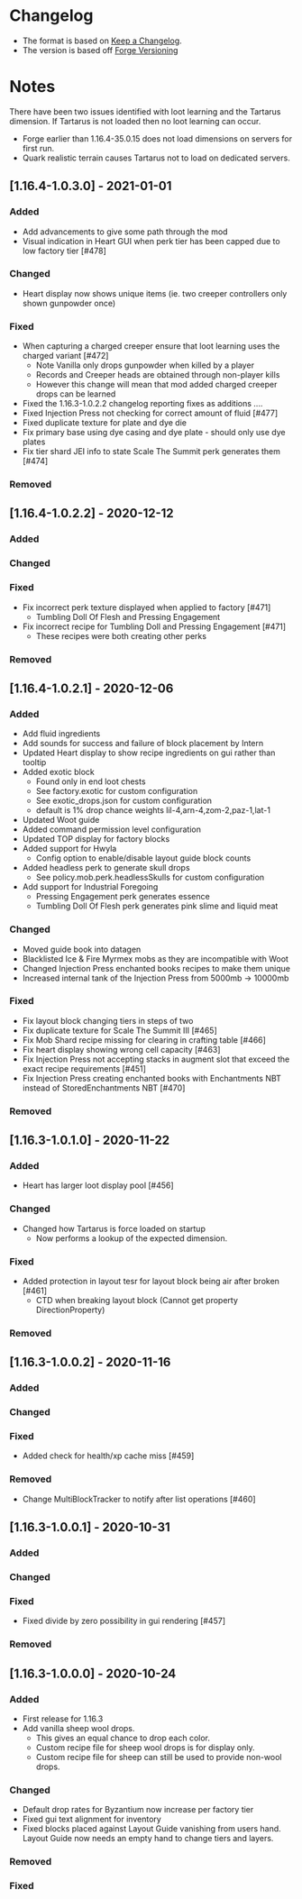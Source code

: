 # Changelog

- The format is based on [Keep a Changelog](https://keepachangelog.com/en/1.0.0/).
- The version is based off [Forge Versioning](https://mcforge.readthedocs.io/en/latest/conventions/versioning/.)

# Notes
There have been two issues identified with loot learning and the Tartarus dimension. If Tartarus is not loaded then 
no loot learning can occur.

- Forge earlier than 1.16.4-35.0.15 does not load dimensions on servers for first run.
- Quark realistic terrain causes Tartarus not to load on dedicated servers.

## [1.16.4-1.0.3.0] - 2021-01-01
### Added
- Add advancements to give some path through the mod
- Visual indication in Heart GUI when perk tier has been capped due to low factory tier [#478]
### Changed
- Heart display now shows unique items (ie. two creeper controllers only shown gunpowder once)
### Fixed
- When capturing a charged creeper ensure that loot learning uses the charged variant [#472]
  - Note Vanilla only drops gunpowder when killed by a player
  - Records and Creeper heads are obtained through non-player kills
  - However this change will mean that mod added charged creeper drops can be learned
- Fixed the 1.16.3-1.0.2.2 changelog reporting fixes as additions ....
- Fixed Injection Press not checking for correct amount of fluid [#477]
- Fixed duplicate texture for plate and dye die
- Fix primary base using dye casing and dye plate - should only use dye plates
- Fix tier shard JEI info to state Scale The Summit perk generates them [#474]
### Removed

## [1.16.4-1.0.2.2] - 2020-12-12
### Added
### Changed
### Fixed
- Fix incorrect perk texture displayed when applied to factory [#471]
  - Tumbling Doll Of Flesh and Pressing Engagement
- Fix incorrect recipe for Tumbling Doll and Pressing Engagement [#471]
  - These recipes were both creating other perks
### Removed

## [1.16.4-1.0.2.1] - 2020-12-06
### Added
- Add fluid ingredients
- Add sounds for success and failure of block placement by Intern
- Updated Heart display to show recipe ingredients on gui rather than tooltip
- Added exotic block
  - Found only in end loot chests 
  - See factory.exotic for custom configuration
  - See exotic_drops.json for custom configuration
  - default is 1% drop chance weights lil-4,arn-4,zom-2,paz-1,lat-1
- Updated Woot guide
- Added command permission level configuration
- Updated TOP display for factory blocks
- Added support for Hwyla
  - Config option to enable/disable layout guide block counts
- Added headless perk to generate skull drops
  - See policy.mob.perk.headlessSkulls for custom configuration
- Add support for Industrial Foregoing
  - Pressing Engagement perk generates essence
  - Tumbling Doll Of Flesh perk generates pink slime and liquid meat
### Changed
- Moved guide book into datagen
- Blacklisted Ice & Fire Myrmex mobs as they are incompatible with Woot
- Changed Injection Press enchanted books recipes to make them unique
- Increased internal tank of the Injection Press from 5000mb -> 10000mb
### Fixed
- Fix layout block changing tiers in steps of two
- Fix duplicate texture for Scale The Summit III [#465]
- Fix Mob Shard recipe missing for clearing in crafting table [#466]
- Fix heart display showing wrong cell capacity [#463]
- Fix Injection Press not accepting stacks in augment slot that exceed the exact recipe requirements [#451]
- Fix Injection Press creating enchanted books with Enchantments NBT instead of StoredEnchantments NBT [#470]
### Removed

## [1.16.3-1.0.1.0] - 2020-11-22
### Added
- Heart has larger loot display pool [#456]
### Changed
- Changed how Tartarus is force loaded on startup
  - Now performs a lookup of the expected dimension.
### Fixed
- Added protection in layout tesr for layout block being air after broken [#461]
  - CTD when breaking layout block (Cannot get property DirectionProperty)
### Removed

## [1.16.3-1.0.0.2] - 2020-11-16
### Added
### Changed
### Fixed
- Added check for health/xp cache miss [#459]
### Removed
- Change MultiBlockTracker to notify after list operations [#460]

## [1.16.3-1.0.0.1] - 2020-10-31
### Added
### Changed
### Fixed
- Fixed divide by zero possibility in gui rendering [#457]
### Removed

## [1.16.3-1.0.0.0] - 2020-10-24
### Added
- First release for 1.16.3
- Add vanilla sheep wool drops. 
  - This gives an equal chance to drop each color.
  - Custom recipe file for sheep wool drops is for display only.
  - Custom recipe file for sheep can still be used to provide non-wool drops.
### Changed
- Default drop rates for Byzantium now increase per factory tier
- Fixed gui text alignment for inventory
- Fixed blocks placed against Layout Guide vanishing from users hand. Layout Guide now needs an empty hand to change tiers and layers.
### Removed
### Fixed




